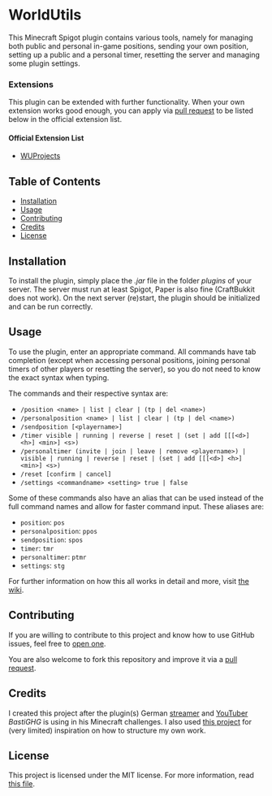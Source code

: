 # WorldUtils

This Minecraft Spigot plugin contains various tools, namely for managing both public and personal in-game positions,
sending your own position, setting up a public and a personal timer, resetting the server and managing some plugin
settings.

### Extensions

This plugin can be extended with further functionality. When your own extension works good enough, you can apply via
[pull request](https://github.com/WorldUtils/world-utils/compare) to be listed below in the official extension list.

#### Official Extension List

- [WUProjects](https://github.com/WorldUtils/wu-projects)

## Table of Contents

- [Installation](#installation)
- [Usage](#usage)
- [Contributing](#contributing)
- [Credits](#credits)
- [License](#license)

## Installation

To install the plugin, simply place the *.jar* file in the folder *plugins* of your server. The server must run at least
Spigot, Paper is also fine (CraftBukkit does not work). On the next server (re)start, the plugin should be initialized
and can be run correctly.

## Usage

To use the plugin, enter an appropriate command. All commands have tab completion (except when accessing personal
positions, joining personal timers of other players or resetting the server), so you do not need to know the exact syntax when typing.

The commands and their respective syntax are:

- `/position <name> | list | clear | (tp | del <name>)`
- `/personalposition <name> | list | clear | (tp | del <name>)`
- `/sendposition [<playername>]`
- `/timer visible | running | reverse | reset | (set | add [[[<d>] <h>] <min>] <s>)`
- `/personaltimer (invite | join | leave | remove <playername>) | visible | running | reverse | reset |
  (set | add [[[<d>] <h>] <min>] <s>)`
- `/reset [confirm | cancel]`
- `/settings <commandname> <setting> true | false`

Some of these commands also have an alias that can be used instead of the full command names and allow for faster
command input. These aliases are:

- `position`: `pos`
- `personalposition`: `ppos`
- `sendposition`: `spos`
- `timer`: `tmr`
- `personaltimer`: `ptmr`
- `settings`: `stg`

For further information on how this all works in detail and more,
visit [the wiki](https://github.com/WorldUtils/world-utils/wiki/Usage).

## Contributing

If you are willing to contribute to this project and know how to use GitHub issues, feel free
to [open one](https://github.com/WorldUtils/world-utils/issues/new/choose).

You are also welcome to fork this repository and improve it via
a [pull request](https://github.com/WorldUtils/world-utils/compare).

## Credits

I created this project after the plugin(s) German [streamer](https://www.twitch.tv/BastiGHG)
and [YouTuber](https://www.youtube.com/user/kompetenzGHG) *BastiGHG* is using in his Minecraft challenges. I also
used [this project](https://github.com/IlluminatiDreieck/Challenges) for (very limited) inspiration on how to structure
my own work.

## License

This project is licensed under the MIT license. For more information, read [this file](LICENSE.md).
